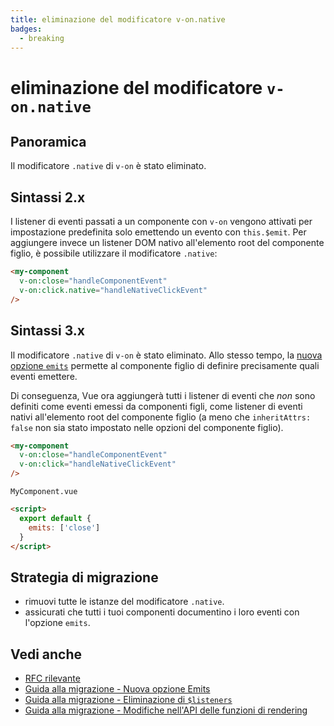 ```yaml
---
title: eliminazione del modificatore v-on.native
badges:
  - breaking
---
```


# eliminazione del modificatore `v-on.native` <MigrationBadges :badges="$frontmatter.badges" />

## Panoramica

Il modificatore `.native` di `v-on` è stato eliminato.

## Sintassi 2.x

I listener di eventi passati a un componente con `v-on` vengono attivati per impostazione predefinita solo emettendo un evento con `this.$emit`. Per aggiungere invece un listener DOM nativo all'elemento root del componente figlio, è possibile utilizzare il modificatore `.native`:

```html
<my-component
  v-on:close="handleComponentEvent"
  v-on:click.native="handleNativeClickEvent"
/>
```

## Sintassi 3.x

Il modificatore `.native` di `v-on` è stato eliminato. Allo stesso tempo, la [nuova opzione `emits`](./emits-option.md) permette al componente figlio di definire precisamente quali eventi emettere.

Di conseguenza, Vue ora aggiungerà tutti i listener di eventi che _non_ sono definiti come eventi emessi da componenti figli, come listener di eventi nativi all'elemento root del componente figlio (a meno che `inheritAttrs: false` non sia stato impostato nelle opzioni del componente figlio).

```html
<my-component
  v-on:close="handleComponentEvent"
  v-on:click="handleNativeClickEvent"
/>
```

`MyComponent.vue`

```html
<script>
  export default {
    emits: ['close']
  }
</script>
```

## Strategia di migrazione

- rimuovi tutte le istanze del modificatore `.native`.
- assicurati che tutti i tuoi componenti documentino i loro eventi con l'opzione `emits`.

## Vedi anche

- [RFC rilevante](https://github.com/vuejs/rfcs/blob/master/active-rfcs/0031-attr-fallthrough.md#v-on-listener-fallthrough)
- [Guida alla migrazione - Nuova opzione Emits](./emits-option.md)
- [Guida alla migrazione - Eliminazione di `$listeners`](./listeners-removed.md)
- [Guida alla migrazione - Modifiche nell'API delle funzioni di rendering](./render-function-api.md)
